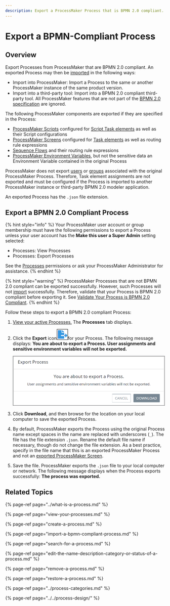 ```yaml
---
description: Export a ProcessMaker Process that is BPMN 2.0 compliant.
---
```


# Export a BPMN-Compliant Process

## Overview

Export Processes from ProcessMaker that are BPMN 2.0 compliant. An exported Process may then be [imported](import-a-bpmn-compliant-process.md) in the following ways:

* Import into ProcessMaker: Import a Process to the same or another ProcessMaker instance of the same product version.
* Import into a third-party tool: Import into a BPMN 2.0 compliant third-party tool. All ProcessMaker features that are not part of the [BPMN 2.0 specification](https://www.omg.org/spec/BPMN/2.0/About-BPMN/) are ignored.

The following ProcessMaker components are exported if they are specified in the Process:

* [ProcessMaker Scripts](../../scripts/what-is-a-script.md) configured for [Script Task elements](../../process-design/model-your-process/add-and-configure-script-task-elements.md) as well as their Script configurations
* [ProcessMaker Screens](../../design-forms/what-is-a-form.md) configured for [Task elements](../../process-design/model-your-process/add-and-configure-task-elements.md) as well as routing rule expressions
* [Sequence Flows](../../process-design/model-your-process/the-quick-toolbar.md) and their routing rule expressions
* [ProcessMaker Environment Variables](../../environment-variable-management/what-is-an-environment-variable.md), but not the sensitive data an Environment Variable contained in the original Process

ProcessMaker does not export [users](../../../processmaker-administration/add-users/what-is-a-user.md) or [groups](../../../processmaker-administration/assign-groups-to-users/what-is-a-group.md) associated with the original ProcessMaker Process. Therefore, Task element assignments are not exported and must be configured if the Process is imported to another ProcessMaker instance or third-party BPMN 2.0 modeler application.

An exported Process has the `.json` file extension.

## Export a BPMN 2.0 Compliant Process

{% hint style="info" %}
Your ProcessMaker user account or group membership must have the following permissions to export a Process unless your user account has the **Make this user a Super Admin** setting selected:

* Processes: View Processes
* Processes: Export Processes

See the [Processes](../../../processmaker-administration/permission-descriptions-for-users-and-groups.md#processes) permissions or ask your ProcessMaker Administrator for assistance.
{% endhint %}

{% hint style="warning" %}
ProcessMaker Processes that are not BPMN 2.0 compliant can be exported successfully. However, such Processes will not [import](import-a-bpmn-compliant-process.md) successfully. Therefore, validate that your Process is BPMN 2.0 compliant before exporting it. See [Validate Your Process is BPMN 2.0 Compliant](../../process-design/validate-bpmn-2.0-compliance.md).
{% endhint %}

Follow these steps to export a BPMN 2.0 compliant Process:

1. [View your active Processes.](./#view-your-processes) The **Processes** tab displays.
2. Click the **Export** icon![](../../../.gitbook/assets/export-process-icon-processes.png)for your Process. The following message displays: **You are about to export a Process. User assignments and sensitive environment variables will not be exported.**  

   ![](../../../.gitbook/assets/export-process-message-processes.png)

3. Click **Download**, and then browse for the location on your local computer to save the exported Process.
4. By default, ProcessMaker exports the Process using the original Process name except spaces in the name are replaced with underscores \(`_`\). The file has the file extension `.json`. Rename the default file name if necessary, though do not change the file extension. As a best practice, specify in the file name that this is an exported ProcessMaker Process and not an [exported ProcessMaker Screen](../../design-forms/manage-forms/export-a-screen.md#export-a-processmaker-screen).
5. Save the file. ProcessMaker exports the `.json` file to your local computer or network. The following message displays when the Process exports successfully: **The process was exported.**

## Related Topics

{% page-ref page="../what-is-a-process.md" %}

{% page-ref page="view-your-processes.md" %}

{% page-ref page="create-a-process.md" %}

{% page-ref page="import-a-bpmn-compliant-process.md" %}

{% page-ref page="search-for-a-process.md" %}

{% page-ref page="edit-the-name-description-category-or-status-of-a-process.md" %}

{% page-ref page="remove-a-process.md" %}

{% page-ref page="restore-a-process.md" %}

{% page-ref page="../process-categories.md" %}

{% page-ref page="../../process-design/" %}

